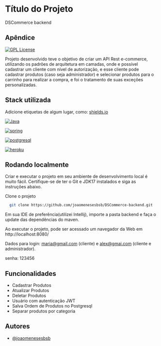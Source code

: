 
# Título do Projeto

DSCommerce backend


## Apêndice

[![GPL License](https://img.shields.io/badge/License-GPL-yellow.svg)](https://opensource.org/licenses/)

Projeto desenvolvido teve o objetivo de criar um API Rest e-commerce, utilizando os padrões de arquitetura em camadas, onde e possível cadastrar um cliente com nível de autorização, e esse cliente pode cadastrar produtos (caso seja administrador) e selecionar produtos para o carrinho para realizar a compra, e foi o tratamento de suas exceções personalizadas.


## Stack utilizada

Adicione etiquetas de algum lugar, como: [shields.io](https://shields.io/)


[![Java](https://img.shields.io/badge/Java-ED8B00?style=for-the-badge&logo=openjdk&logoColor=white)]()

[![spring](https://img.shields.io/badge/Spring-6DB33F?style=for-the-badge&logo=spring&logoColor=white)]()

[![postgresql](https://img.shields.io/badge/PostgreSQL-316192?style=for-the-badge&logo=postgresql&logoColor=white)]()

[![heroku](https://img.shields.io/badge/Heroku-430098?style=for-the-badge&logo=heroku&logoColor=white)]()

## Rodando localmente

Criar e executar o projeto em seu ambiente de desenvolvimento local é muito fácil. Certifique-se de ter o Git e JDK17 instalados e siga as instruções abaixo.


Clone o projeto

```bash
  git clone https://github.com/joaomenesesbsb/DSCommerce-backend.git
```

Em sua IDE de preferência(utilizei Intellij), importe a pasta backend e faça o update das dependências do maven.

Ao executar o projeto, pode ser acessado um navegador da Web em http://localhost:8080/

Dados para login: maria@gmail.com (cliente) e alex@gmai.com (cliente e administrador).

senha: 123456


## Funcionalidades

- Cadastrar Produtos
- Atualizar Produtos
- Deletar Produtos
- Usuário com autenticação JWT
- Salva Ordem de Produtos no Postgresql
- Separar produtos por categoria


## Autores

- [@joaomenesesbsb](https://github.com/joaomenesesbsb)

